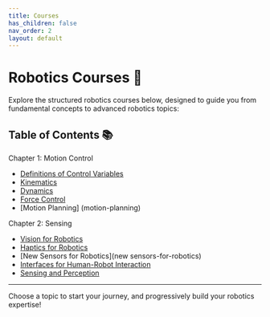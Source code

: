 ```yaml
---
title: Courses
has_children: false
nav_order: 2
layout: default
---
```


# Robotics Courses 🚀

Explore the structured robotics courses below, designed to guide you from fundamental concepts to advanced robotics topics:

## Table of Contents 📚

Chapter 1: Motion Control
- [Definitions of Control Variables](Definitions)
- [Kinematics](kinematics)
- [Dynamics](dynamics)
- [Force Control](force-control)
- [Motion Planning] (motion-planning)

Chapter 2: Sensing
- [Vision for Robotics](vision-for-robotics)
- [Haptics for Robotics](haptics-for-robotics)
- [New Sensors for Robotics](new sensors-for-robotics)
- [Interfaces for Human-Robot Interaction](Interfaces-for-HRI)
- [Sensing and Perception](sensing-and-perception)

---

Choose a topic to start your journey, and progressively build your robotics expertise!
